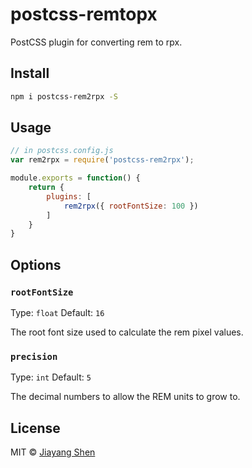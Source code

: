 # postcss-remtopx

PostCSS plugin for converting rem to rpx.

## Install

```bash
npm i postcss-rem2rpx -S
```

## Usage

```js
// in postcss.config.js
var rem2rpx = require('postcss-rem2rpx');

module.exports = function() {
    return {
        plugins: [
            rem2rpx({ rootFontSize: 100 })
        ]
    }
}
```

## Options

### `rootFontSize`

Type: `float` Default: `16`

The root font size used to calculate the rem pixel values.

### `precision`

Type: `int` Default: `5`

The decimal numbers to allow the REM units to grow to.


## License

MIT © [Jiayang Shen](https://github.com/JiayangShen)
